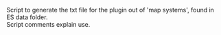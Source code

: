 Script to generate the txt file for the plugin out of 'map systems', found in ES data folder.<br>
Script comments explain use.<br>
<br>